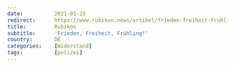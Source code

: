 ```yaml
---
date:          2021-03-23
redirect:      https://www.rubikon.news/artikel/frieden-freiheit-fruhling
title:         Rubikon
subtitle:      'Frieden, Freiheit, Frühling!'
country:       DE
categories:    [Widerstand]
tags:          [polizei]
---
```

